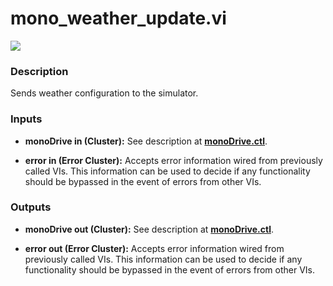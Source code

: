 # mono_weather_update.vi

<p class="img_container">
<img class="lg_img" src="../mono_weather_update.png"/>
</p>

### Description 
Sends weather configuration to the simulator.

### Inputs

- **monoDrive in (Cluster):** See description at [**monoDrive.ctl**](../structures/monoDrive.md).

- **error in (Error Cluster):** Accepts error information wired from previously called VIs. This information can be used to decide if any functionality should be bypassed in the event of errors from other VIs.


### Outputs

- **monoDrive out (Cluster):** See description at [**monoDrive.ctl**](../structures/monoDrive.md).

- **error out (Error Cluster):** Accepts error information wired from previously called VIs. This information can be used to decide if any functionality should be bypassed in the event of errors from other VIs.

<p>&nbsp;</p>